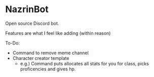 # NazrinBot
Open source Discord bot.

Features are what I feel like adding (within reason)

To-Do:
* Command to remove meme channel
* Character creator template
  * e.g.) Command puts allocates all stats for you for class, picks proficencies and gives hp.

